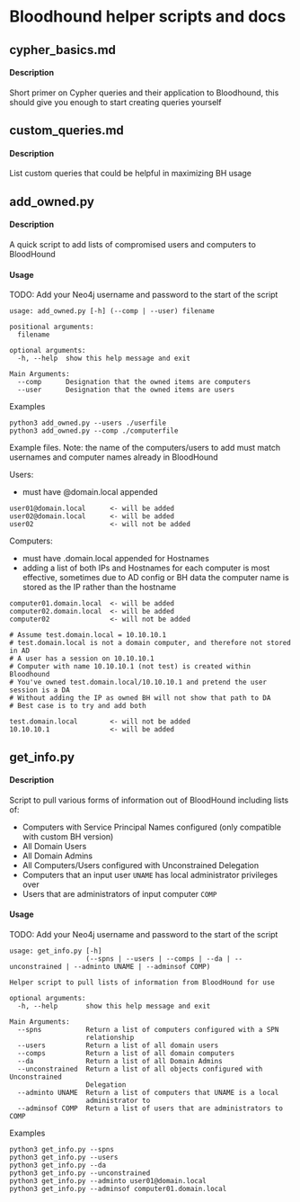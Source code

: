 # Bloodhound helper scripts and docs

## cypher_basics.md

#### Description

Short primer on Cypher queries and their application to Bloodhound, this should give you enough to start creating queries yourself

## custom_queries.md

#### Description

List custom queries that could be helpful in maximizing BH usage

## add_owned.py

#### Description

A quick script to add lists of compromised users and computers to BloodHound

#### Usage

TODO:
Add your Neo4j username and password to the start of the script

```
usage: add_owned.py [-h] (--comp | --user) filename

positional arguments:
  filename

optional arguments:
  -h, --help  show this help message and exit

Main Arguments:
  --comp      Designation that the owned items are computers
  --user      Designation that the owned items are users
```

Examples
```
python3 add_owned.py --users ./userfile
python3 add_owned.py --comp ./computerfile
```

Example files. Note: the name of the computers/users to add must match usernames and computer names already in BloodHound

Users:
- must have @domain.local appended
```
user01@domain.local      <- will be added
user02@domain.local      <- will be added
user02                   <- will not be added  
```
Computers:
- must have .domain.local appended for Hostnames
- adding a list of both IPs and Hostnames for each computer is most effective, sometimes due to AD config or BH data the computer name is stored as the IP rather than the hostname
```
computer01.domain.local  <- will be added
computer02.domain.local  <- will be added
computer02               <- will not be added

# Assume test.domain.local = 10.10.10.1
# test.domain.local is not a domain computer, and therefore not stored in AD
# A user has a session on 10.10.10.1
# Computer with name 10.10.10.1 (not test) is created within Bloodhound
# You've owned test.domain.local/10.10.10.1 and pretend the user session is a DA
# Without adding the IP as owned BH will not show that path to DA
# Best case is to try and add both

test.domain.local        <- will not be added
10.10.10.1               <- will be added
```

## get_info.py

#### Description

Script to pull various forms of information out of BloodHound including lists of:
- Computers with Service Principal Names configured (only compatible with custom BH version)
- All Domain Users
- All Domain Admins
- All Computers/Users configured with Unconstrained Delegation
- Computers that an input user ```UNAME``` has local administrator privileges over
- Users that are administrators of input computer ```COMP```

#### Usage

TODO:
Add your Neo4j username and password to the start of the script

```
usage: get_info.py [-h]
                   (--spns | --users | --comps | --da | --unconstrained | --adminto UNAME | --adminsof COMP)

Helper script to pull lists of information from BloodHound for use

optional arguments:
  -h, --help       show this help message and exit

Main Arguments:
  --spns           Return a list of computers configured with a SPN
                   relationship
  --users          Return a list of all domain users
  --comps          Return a list of all domain computers
  --da             Return a list of all Domain Admins
  --unconstrained  Return a list of all objects configured with Unconstrained
                   Delegation
  --adminto UNAME  Return a list of computers that UNAME is a local
                   administrator to
  --adminsof COMP  Return a list of users that are administrators to COMP
```

Examples
```
python3 get_info.py --spns
python3 get_info.py --users
python3 get_info.py --da
python3 get_info.py --unconstrained
python3 get_info.py --adminto user01@domain.local
python3 get_info.py --adminsof computer01.domain.local
```
